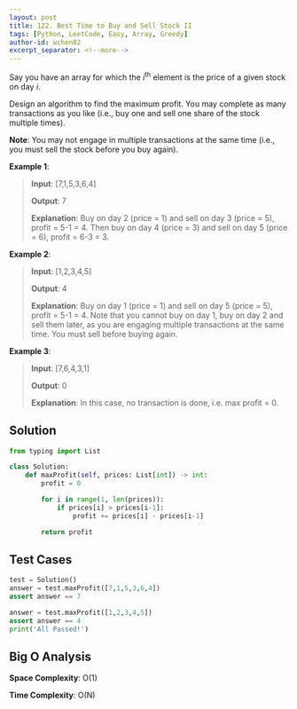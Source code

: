 ```yaml
---
layout: post
title: 122. Best Time to Buy and Sell Stock II
tags: [Python, LeetCode, Easy, Array, Greedy]
author-id: wchen02
excerpt_separator: <!--more-->
---
```

Say you have an array for which the *i*<sup>th</sup> element is the price of a given stock on day *i*.

Design an algorithm to find the maximum profit. You may complete as many transactions as you like (i.e., buy one and sell one share of the stock multiple times).

<!--more-->

**Note**: You may not engage in multiple transactions at the same time (i.e., you must sell the stock before you buy again).

**Example 1**:
> **Input**: [7,1,5,3,6,4]
>
> **Output**: 7
>
> **Explanation**: Buy on day 2 (price = 1) and sell on day 3 (price = 5), profit = 5-1 = 4. Then buy on day 4 (price = 3) and sell on day 5 (price = 6), profit = 6-3 = 3.

**Example 2**:
> **Input**: [1,2,3,4,5]
>
> **Output**: 4
>
> **Explanation**: Buy on day 1 (price = 1) and sell on day 5 (price = 5), profit = 5-1 = 4. Note that you cannot buy on day 1, buy on day 2 and sell them later, as you are engaging multiple transactions at the same time. You must sell before buying again.

**Example 3**:
> **Input**: [7,6,4,3,1]
>
> **Output**: 0
>
> **Explanation**: In this case, no transaction is done, i.e. max profit = 0.

## Solution

```python
from typing import List

class Solution:
    def maxProfit(self, prices: List[int]) -> int:
        profit = 0

        for i in range(1, len(prices)):
            if prices[i] > prices[i-1]:
                profit += prices[i] - prices[i-1]

        return profit
```

## Test Cases

```python
test = Solution()
answer = test.maxProfit([7,1,5,3,6,4])
assert answer == 7

answer = test.maxProfit([1,2,3,4,5])
assert answer == 4
print('All Passed!')
```

## Big O Analysis

**Space Complexity**: O(1)

**Time Complexity**: O(N)

